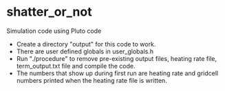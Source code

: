 # shatter_or_not
Simulation code using Pluto code

* Create a directory "output" for this code to work.
* There are user defined globals in user_globals.h
* Run "./procedure" to remove pre-existing output files, heating rate file, term_output.txt file and compile the code.
* The numbers that show up during first run are heating rate and gridcell numbers printed when the heating rate file is written.
